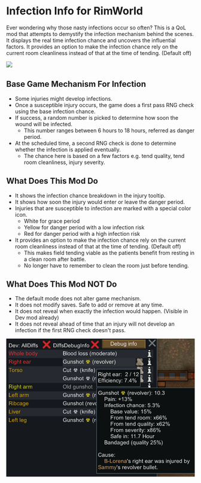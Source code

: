 # Infection Info for RimWorld

Ever wondering why those nasty infections occur so often? This is a QoL mod that attempts to demystify the infection mechanism behind the scenes. It displays the real time infection chance and uncovers the influential factors. It provides an option to make the infection chance rely on the current room cleanliness instead of that at the time of tending. (Default off)

[<img src="https://i.imgur.com/N8E4pyP.png" height="50">](https://steamcommunity.com/workshop/filedetails/?id=2732876934)


## Base Game Mechanism For Infection

- Some injuries might develop infections.
- Once a susceptible injury occurs, the game does a first pass RNG check using the base infection chance.
- If success, a random number is picked to determine how soon the wound will be infected.
    - This number ranges between 6 hours to 18 hours, referred as danger period.
- At the scheduled time, a second RNG check is done to determine whether the infection is applied eventually.
    - The chance here is based on a few factors e.g. tend quality, tend room cleanliness, injury severity.

## What Does This Mod Do

- It shows the infection chance breakdown in the injury tooltip.
- It shows how soon the injury would enter or leave the danger period.
- Injuries that are susceptible to infection are marked with a special color icon.
    - White for grace period
    - Yellow for danger period with a low infection risk
    - Red for danger period with a high infection risk
- It provides an option to make the infection chance rely on the current room cleanliness instead of that at the time of tending. (Default off)
    - This makes field tending viable as the patients benefit from resting in a clean room after battle.
    - No longer have to remember to clean the room just before tending.

## What Does This Mod NOT Do

- The default mode does not alter game mechanism.
- It does not modify saves. Safe to add or remove at any time.
- It does not reveal when exactly the infection would happen. (Visible in Dev mod already)
- It does not reveal ahead of time that an injury will not develop an infection if the first RNG check doesn't pass.




![](./About/Preview.png)
